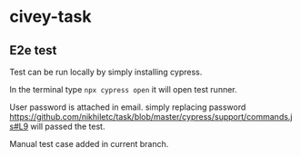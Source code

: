 # civey-task

## E2e test 
Test can be run locally by simply installing cypress.

In the terminal type `npx cypress open` it will open test runner.

User password is attached in email. simply replacing password https://github.com/nikhiletc/task/blob/master/cypress/support/commands.js#L9 will passed the test.

Manual test case added in current branch.
